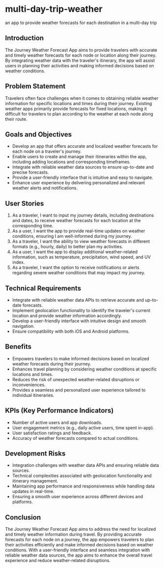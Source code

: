 # multi-day-trip-weather
an app to provide weather forecasts for each destination in a multi-day trip

Introduction
------------

The Journey Weather Forecast App aims to provide travelers with accurate and timely weather forecasts for each node or location along their journey. By integrating weather data with the traveler's itinerary, the app will assist users in planning their activities and making informed decisions based on weather conditions.

Problem Statement
-----------------

Travelers often face challenges when it comes to obtaining reliable weather information for specific locations and times during their journey. Existing weather apps primarily provide forecasts for fixed locations, making it difficult for travelers to plan according to the weather at each node along their route.

Goals and Objectives
--------------------

*   Develop an app that offers accurate and localized weather forecasts for each node on a traveler's journey.
*   Enable users to create and manage their itineraries within the app, including adding locations and corresponding timeframes.
*   Integrate with reliable weather data sources to ensure up-to-date and precise forecasts.
*   Provide a user-friendly interface that is intuitive and easy to navigate.
*   Enhance user experience by delivering personalized and relevant weather alerts and notifications.

User Stories
------------

1.  As a traveler, I want to input my journey details, including destinations and dates, to receive weather forecasts for each location at the corresponding time.
2.  As a user, I want the app to provide real-time updates on weather conditions, ensuring I am well-informed during my journey.
3.  As a traveler, I want the ability to view weather forecasts in different formats (e.g., hourly, daily) to better plan my activities.
4.  As a user, I want the app to display additional weather-related information, such as temperature, precipitation, wind speed, and UV index.
5.  As a traveler, I want the option to receive notifications or alerts regarding severe weather conditions that may impact my journey.

Technical Requirements
----------------------

*   Integrate with reliable weather data APIs to retrieve accurate and up-to-date forecasts.
*   Implement geolocation functionality to identify the traveler's current location and provide weather information accordingly.
*   Develop a user-friendly interface with intuitive design and smooth navigation.
*   Ensure compatibility with both iOS and Android platforms.

Benefits
--------

*   Empowers travelers to make informed decisions based on localized weather forecasts during their journey.
*   Enhances travel planning by considering weather conditions at specific locations and times.
*   Reduces the risk of unexpected weather-related disruptions or inconveniences.
*   Provides a seamless and personalized user experience tailored to individual itineraries.

KPIs (Key Performance Indicators)
---------------------------------

*   Number of active users and app downloads.
*   User engagement metrics (e.g., daily active users, time spent in-app).
*   User satisfaction ratings and feedback.
*   Accuracy of weather forecasts compared to actual conditions.

Development Risks
-----------------

*   Integration challenges with weather data APIs and ensuring reliable data sources.
*   Technical complexities associated with geolocation functionality and itinerary management.
*   Maintaining app performance and responsiveness while handling data updates in real-time.
*   Ensuring a smooth user experience across different devices and platforms.

Conclusion
----------

The Journey Weather Forecast App aims to address the need for localized and timely weather information during travel. By providing accurate forecasts for each node on a journey, the app empowers travelers to plan their activities efficiently and make informed decisions based on weather conditions. With a user-friendly interface and seamless integration with reliable weather data sources, the app aims to enhance the overall travel experience and reduce weather-related disruptions.
